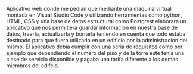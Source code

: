 Aplicativo web donde me pedian que mediante una maquina virtual montada en Visual Studio Code y utilizando herramientas como python, HTML, CSS y una base de datos estructural como Postgrest elaborara un aplicativo
que nos permitiera guardar informacion en nuestra base de datos, traerla, actualizarla y borrarla teniendo en cuenta que todo estaba destinado para que fuera utilizado en un edificio por la administracion del mismo. 
El aplicativo debia cumplir con una seria de requisitos como por ejemplo que dependiendo el numero del piso y de la torre este tenia una clase de servicio disponible y pagaba una tarifa diferente a los demas miembros 
del edifcio. 
